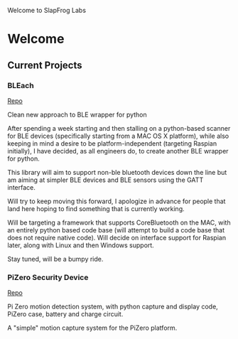 Welcome to SlapFrog Labs

# Welcome
## Current Projects

### BLEach
[Repo](https://github.com/danlargo/BLEach)

Clean new approach to BLE wrapper for python

After spending a week starting and then stalling on a python-based scanner for BLE devices (specifically starting from a MAC OS X platform), while also keeping in mind a desire to be platform-independent (targeting Raspian initially), I have decided, as all engineers do, to create another BLE wrapper for python.

This library will aim to support non-ble bluetooth devices down the line but am aiming at simpler BLE devices and BLE sensors using the GATT interface.

Will try to keep moving this forward, I apologize in advance for people that land here hoping to find something that is currently working.

Will be targeting a framework that supports CoreBluetooth on the MAC, with an entirely python based code base (will attempt to build a code base that does not require native code). Will decide on interface support for Raspian later, along with Linux and then Windows support.

Stay tuned, will be a bumpy ride.



### PiZero Security Device
[Repo](https://github.com/danlargo/piSecure)

Pi Zero motion detection system, with python capture and display code, PiZero case, battery and charge circuit.

A "simple" motion capture system for the PiZero platform.

